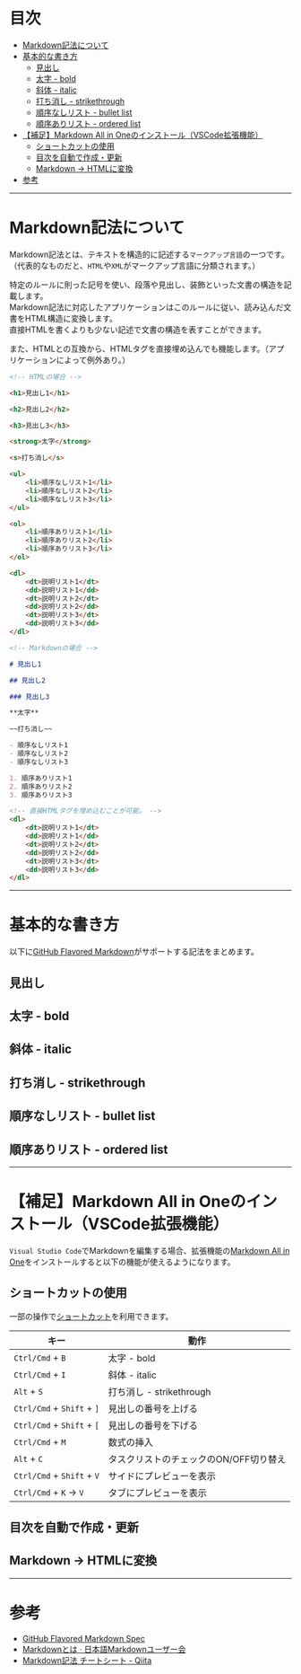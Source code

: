 # 目次　<!-- omit in toc -->

- [Markdown記法について](#markdown記法について)
- [基本的な書き方](#基本的な書き方)
  - [見出し](#見出し)
  - [太字 - bold](#太字---bold)
  - [斜体 - italic](#斜体---italic)
  - [打ち消し - strikethrough](#打ち消し---strikethrough)
  - [順序なしリスト - bullet list](#順序なしリスト---bullet-list)
  - [順序ありリスト - ordered list](#順序ありリスト---ordered-list)
- [【補足】Markdown All in Oneのインストール（VSCode拡張機能）](#補足markdown-all-in-oneのインストールvscode拡張機能)
  - [ショートカットの使用](#ショートカットの使用)
  - [目次を自動で作成・更新](#目次を自動で作成更新)
  - [Markdown -\> HTMLに変換](#markdown---htmlに変換)
- [参考](#参考)

---

# Markdown記法について

Markdown記法とは、テキストを構造的に記述する`マークアップ言語`の一つです。（代表的なものだと、`HTML`や`XML`がマークアップ言語に分類されます。）

特定のルールに則った記号を使い、段落や見出し、装飾といった文書の構造を記載します。  
Markdown記法に対応したアプリケーションはこのルールに従い、読み込んだ文書をHTML構造に変換します。  
直接HTMLを書くよりも少ない記述で文書の構造を表すことができます。

また、HTMLとの互換から、HTMLタグを直接埋め込んでも機能します。（アプリケーションによって例外あり。）


```html
<!-- HTMLの場合 -->

<h1>見出し1</h1>

<h2>見出し2</h2>

<h3>見出し3</h3>

<strong>太字</strong>

<s>打ち消し</s>

<ul>
    <li>順序なしリスト1</li>
    <li>順序なしリスト2</li>
    <li>順序なしリスト3</li>
</ul>

<ol>
    <li>順序ありリスト1</li>
    <li>順序ありリスト2</li>
    <li>順序ありリスト3</li>
</ol>

<dl>
    <dt>説明リスト1</dt>
    <dd>説明リスト1</dd>
    <dt>説明リスト2</dt>
    <dd>説明リスト2</dd>
    <dt>説明リスト3</dt>
    <dd>説明リスト3</dd>
</dl>

```

```markdown
<!-- Markdownの場合 -->

# 見出し1

## 見出し2

### 見出し3

**太字**

~~打ち消し~~

- 順序なしリスト1
- 順序なしリスト2
- 順序なしリスト3

1. 順序ありリスト1
2. 順序ありリスト2
3. 順序ありリスト3

<!-- 直接HTMLタグを埋め込むことが可能。 -->
<dl>
    <dt>説明リスト1</dt>
    <dd>説明リスト1</dd>
    <dt>説明リスト2</dt>
    <dd>説明リスト2</dd>
    <dt>説明リスト3</dt>
    <dd>説明リスト3</dd>
</dl>

```

---

# 基本的な書き方

以下に[GitHub Flavored Markdown](https://github.github.com/gfm/)がサポートする記法をまとめます。

## 見出し

## 太字 - bold

## 斜体 - italic

## 打ち消し - strikethrough

## 順序なしリスト - bullet list

## 順序ありリスト - ordered list

---

# 【補足】Markdown All in Oneのインストール（VSCode拡張機能）

`Visual Studio Code`でMarkdownを編集する場合、拡張機能の[Markdown All in One](https://marketplace.visualstudio.com/items?itemName=yzhang.markdown-all-in-one)をインストールすると以下の機能が使えるようになります。

## ショートカットの使用

一部の操作で[ショートカット](https://marketplace.visualstudio.com/items?itemName=yzhang.markdown-all-in-one#keyboard-shortcuts-1)を利用できます。

| キー                       | 動作                                   |
| -------------------------- | -------------------------------------- |
| `Ctrl/Cmd` + `B`           | 太字 - bold                            |
| `Ctrl/Cmd` + `I`           | 斜体 - italic                          |
| `Alt` + `S`                | 打ち消し - strikethrough               |
| `Ctrl/Cmd` + `Shift` + `]` | 見出しの番号を上げる                   |
| `Ctrl/Cmd` + `Shift` + `[` | 見出しの番号を下げる                   |
| `Ctrl/Cmd` + `M`           | 数式の挿入                             |
| `Alt` + `C`                | タスクリストのチェックのON/OFF切り替え |
| `Ctrl/Cmd` + `Shift` + `V` | サイドにプレビューを表示               |
| `Ctrl/Cmd` + `K` → `V`     | タブにプレビューを表示                 |

## 目次を自動で作成・更新

## Markdown -> HTMLに変換

---

# 参考

- [GitHub Flavored Markdown Spec](https://github.github.com/gfm/)
- [Markdownとは · 日本語Markdownユーザー会](https://www.markdown.jp/what-is-markdown/)
- [Markdown記法 チートシート - Qiita](https://qiita.com/Qiita/items/c686397e4a0f4f11683d)
